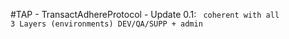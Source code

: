#TAP - TransactAdhereProtocol - 
Update 0.1: <CODE> coherent with all 3 Layers (environments) DEV/QA/SUPP + admin 
